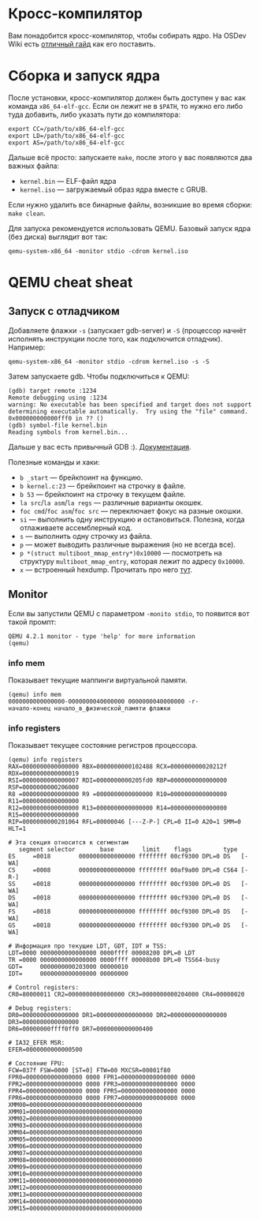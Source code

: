 # Кросс-компилятор
Вам понадобится кросс-компилятор, чтобы собирать ядро. На OSDev Wiki есть [отличный гайд](https://wiki.osdev.org/GCC_Cross-Compiler) как его поставить.
# Сборка и запуск ядра
После установки, кросс-компилятор должен быть доступен у вас как команда `x86_64-elf-gcc`. Если он лежит не в `$PATH`, то нужно его либо туда добавить, либо указать пути до компилятора:
```
export CC=/path/to/x86_64-elf-gcc
export LD=/path/to/x86_64-elf-gcc
export AS=/path/to/x86_64-elf-gcc
```

Дальше всё просто: запускаете `make`, после этого у вас появляются два важных файла:
* `kernel.bin` — ELF-файл ядра
* `kernel.iso` — загружаемый образ ядра вместе с GRUB.

Если нужно удалить все бинарные файлы, возникшие во время сборки: `make clean`.

Для запуска рекомендуется использовать QEMU. Базовый запуск ядра (без диска) выглядит вот так:
```
qemu-system-x86_64 -monitor stdio -cdrom kernel.iso
```

# QEMU cheat sheat
## Запуск с отладчиком
Добавляете флажки `-s` (запускает gdb-server) и `-S` (процессор начнёт исполнять инструкции после того, как подключится отладчик). Например:
```
qemu-system-x86_64 -monitor stdio -cdrom kernel.iso -s -S
```
Затем запускаете gdb. Чтобы подключиться к QEMU:
```
(gdb) target remote :1234
Remote debugging using :1234
warning: No executable has been specified and target does not support
determining executable automatically.  Try using the "file" command.
0x000000000000fff0 in ?? ()
(gdb) symbol-file kernel.bin
Reading symbols from kernel.bin...
```
Дальше у вас есть привычный GDB :). [Документация](https://sourceware.org/gdb/onlinedocs/gdb/index.html).

Полезные команды и хаки:
* `b _start` — брейкпоинт на функцию.
* `b kernel.c:23` — брейкпоинт на строчку в файле.
* `b 53` — брейкпоинт на строчку в текущем файле.
* `la src`/`la asm`/`la regs` — различные варианты окошек.
* `foc cmd`/`foc asm`/`foc src` — переключает фокус на разные окошки.
* `si` — выполнить одну инструкцию и остановиться. Полезна, когда отлаживаете ассемблерный код.
* `s` — выполнить одну строчку из файла.
* `p` — может выводить различные выражения (но не всегда все).
* `p *(struct multiboot_mmap_entry*)0x10000` — посмотреть на структуру `multiboot_mmap_entry`, которая лежит по адресу `0x10000`.
* `x` — встроенный hexdump. Прочитать про него [тут](https://sourceware.org/gdb/onlinedocs/gdb/Memory.html).


## Monitor
Если вы запустили QEMU с параметром `-monito stdio`, то появится вот такой промпт:
```
QEMU 4.2.1 monitor - type 'help' for more information
(qemu)
```

### info mem
Показывает текущие маппинги виртуальной памяти.
```
(qemu) info mem
0000000000000000-0000000040000000 0000000040000000 -r-
начало-конец начало_в_физической_памяти флажки
```

### info registers
Показывает текущее состояние регистров процессора.
```
(qemu) info registers
RAX=0000000000000000 RBX=0000000000102488 RCX=000000000020212f RDX=0000000000000019
RSI=0000000000000007 RDI=0000000000205fd0 RBP=0000000000000000 RSP=0000000000206000
R8 =0000000000000000 R9 =0000000000000000 R10=0000000000000000 R11=0000000000000000
R12=0000000000000000 R13=0000000000000000 R14=0000000000000000 R15=0000000000000000
RIP=0000000000201064 RFL=00000046 [---Z-P-] CPL=0 II=0 A20=1 SMM=0 HLT=1

# Эта секция относится к сегментам
   segment selector       base        limit    flags         type
ES     =0018        0000000000000000 ffffffff 00cf9300 DPL=0 DS   [-WA]
CS     =0008        0000000000000000 ffffffff 00af9a00 DPL=0 CS64 [-R-]
SS     =0018        0000000000000000 ffffffff 00cf9300 DPL=0 DS   [-WA]
DS     =0018        0000000000000000 ffffffff 00cf9300 DPL=0 DS   [-WA]
FS     =0018        0000000000000000 ffffffff 00cf9300 DPL=0 DS   [-WA]
GS     =0018        0000000000000000 ffffffff 00cf9300 DPL=0 DS   [-WA]

# Информация про текущие LDT, GDT, IDT и TSS:
LDT=0000 0000000000000000 0000ffff 00008200 DPL=0 LDT
TR =0000 0000000000000000 0000ffff 00008b00 DPL=0 TSS64-busy
GDT=     0000000000203000 00000010
IDT=     0000000000000000 00000000

# Control registers:
CR0=80000011 CR2=0000000000000000 CR3=0000000000204000 CR4=00000020

# Debug registers:
DR0=0000000000000000 DR1=0000000000000000 DR2=0000000000000000 DR3=0000000000000000
DR6=00000000ffff0ff0 DR7=0000000000000400

# IA32_EFER MSR:
EFER=0000000000000500

# Состояние FPU:
FCW=037f FSW=0000 [ST=0] FTW=00 MXCSR=00001f80
FPR0=0000000000000000 0000 FPR1=0000000000000000 0000
FPR2=0000000000000000 0000 FPR3=0000000000000000 0000
FPR4=0000000000000000 0000 FPR5=0000000000000000 0000
FPR6=0000000000000000 0000 FPR7=0000000000000000 0000
XMM00=00000000000000000000000000000000 XMM01=00000000000000000000000000000000
XMM02=00000000000000000000000000000000 XMM03=00000000000000000000000000000000
XMM04=00000000000000000000000000000000 XMM05=00000000000000000000000000000000
XMM06=00000000000000000000000000000000 XMM07=00000000000000000000000000000000
XMM08=00000000000000000000000000000000 XMM09=00000000000000000000000000000000
XMM10=00000000000000000000000000000000 XMM11=00000000000000000000000000000000
XMM12=00000000000000000000000000000000 XMM13=00000000000000000000000000000000
XMM14=00000000000000000000000000000000 XMM15=00000000000000000000000000000000
```
